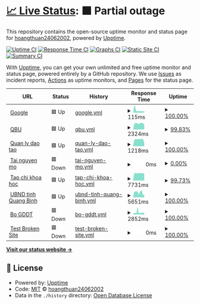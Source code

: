 # [📈 Live Status](https://hoangthuan24062002.github.io/upp): <!--live status--> **🟧 Partial outage**

This repository contains the open-source uptime monitor and status page for [hoangthuan24062002](https://hoangthuan24062002.github.io/upp), powered by [Upptime](https://github.com/upptime/upptime).

[![Uptime CI](https://github.com/hoangthuan24062002/upp/workflows/Uptime%20CI/badge.svg)](https://github.com/hoangthuan24062002/upp/actions?query=workflow%3A%22Uptime+CI%22)
[![Response Time CI](https://github.com/hoangthuan24062002/upp/workflows/Response%20Time%20CI/badge.svg)](https://github.com/hoangthuan24062002/upp/actions?query=workflow%3A%22Response+Time+CI%22)
[![Graphs CI](https://github.com/hoangthuan24062002/upp/workflows/Graphs%20CI/badge.svg)](https://github.com/hoangthuan24062002/upp/actions?query=workflow%3A%22Graphs+CI%22)
[![Static Site CI](https://github.com/hoangthuan24062002/upp/workflows/Static%20Site%20CI/badge.svg)](https://github.com/hoangthuan24062002/upp/actions?query=workflow%3A%22Static+Site+CI%22)
[![Summary CI](https://github.com/hoangthuan24062002/upp/workflows/Summary%20CI/badge.svg)](https://github.com/hoangthuan24062002/upp/actions?query=workflow%3A%22Summary+CI%22)

With [Upptime](https://upptime.js.org), you can get your own unlimited and free uptime monitor and status page, powered entirely by a GitHub repository. We use [Issues](https://github.com/hoangthuan24062002/upp/issues) as incident reports, [Actions](https://github.com/hoangthuan24062002/upp/actions) as uptime monitors, and [Pages](https://hoangthuan24062002.github.io/upp) for the status page.

<!--start: status pages-->
<!-- This summary is generated by Upptime (https://github.com/upptime/upptime) -->
<!-- Do not edit this manually, your changes will be overwritten -->
<!-- prettier-ignore -->
| URL | Status | History | Response Time | Uptime |
| --- | ------ | ------- | ------------- | ------ |
| <img alt="" src="https://icons.duckduckgo.com/ip3/www.google.com.ico" height="13"> [Google](https://www.google.com) | 🟩 Up | [google.yml](https://github.com/hoangthuan24062002/upp/commits/HEAD/history/google.yml) | <details><summary><img alt="Response time graph" src="./graphs/google/response-time-week.png" height="20"> 115ms</summary><br><a href="https://hoangthuan24062002.github.io/upp/history/google"><img alt="Response time 117" src="https://img.shields.io/endpoint?url=https%3A%2F%2Fraw.githubusercontent.com%2Fhoangthuan24062002%2Fupp%2FHEAD%2Fapi%2Fgoogle%2Fresponse-time.json"></a><br><a href="https://hoangthuan24062002.github.io/upp/history/google"><img alt="24-hour response time 90" src="https://img.shields.io/endpoint?url=https%3A%2F%2Fraw.githubusercontent.com%2Fhoangthuan24062002%2Fupp%2FHEAD%2Fapi%2Fgoogle%2Fresponse-time-day.json"></a><br><a href="https://hoangthuan24062002.github.io/upp/history/google"><img alt="7-day response time 115" src="https://img.shields.io/endpoint?url=https%3A%2F%2Fraw.githubusercontent.com%2Fhoangthuan24062002%2Fupp%2FHEAD%2Fapi%2Fgoogle%2Fresponse-time-week.json"></a><br><a href="https://hoangthuan24062002.github.io/upp/history/google"><img alt="30-day response time 117" src="https://img.shields.io/endpoint?url=https%3A%2F%2Fraw.githubusercontent.com%2Fhoangthuan24062002%2Fupp%2FHEAD%2Fapi%2Fgoogle%2Fresponse-time-month.json"></a><br><a href="https://hoangthuan24062002.github.io/upp/history/google"><img alt="1-year response time 117" src="https://img.shields.io/endpoint?url=https%3A%2F%2Fraw.githubusercontent.com%2Fhoangthuan24062002%2Fupp%2FHEAD%2Fapi%2Fgoogle%2Fresponse-time-year.json"></a></details> | <details><summary><a href="https://hoangthuan24062002.github.io/upp/history/google">100.00%</a></summary><a href="https://hoangthuan24062002.github.io/upp/history/google"><img alt="All-time uptime 100.00%" src="https://img.shields.io/endpoint?url=https%3A%2F%2Fraw.githubusercontent.com%2Fhoangthuan24062002%2Fupp%2FHEAD%2Fapi%2Fgoogle%2Fuptime.json"></a><br><a href="https://hoangthuan24062002.github.io/upp/history/google"><img alt="24-hour uptime 100.00%" src="https://img.shields.io/endpoint?url=https%3A%2F%2Fraw.githubusercontent.com%2Fhoangthuan24062002%2Fupp%2FHEAD%2Fapi%2Fgoogle%2Fuptime-day.json"></a><br><a href="https://hoangthuan24062002.github.io/upp/history/google"><img alt="7-day uptime 100.00%" src="https://img.shields.io/endpoint?url=https%3A%2F%2Fraw.githubusercontent.com%2Fhoangthuan24062002%2Fupp%2FHEAD%2Fapi%2Fgoogle%2Fuptime-week.json"></a><br><a href="https://hoangthuan24062002.github.io/upp/history/google"><img alt="30-day uptime 100.00%" src="https://img.shields.io/endpoint?url=https%3A%2F%2Fraw.githubusercontent.com%2Fhoangthuan24062002%2Fupp%2FHEAD%2Fapi%2Fgoogle%2Fuptime-month.json"></a><br><a href="https://hoangthuan24062002.github.io/upp/history/google"><img alt="1-year uptime 100.00%" src="https://img.shields.io/endpoint?url=https%3A%2F%2Fraw.githubusercontent.com%2Fhoangthuan24062002%2Fupp%2FHEAD%2Fapi%2Fgoogle%2Fuptime-year.json"></a></details>
| <img alt="" src="https://icons.duckduckgo.com/ip3/qbu.edu.vn.ico" height="13"> [QBU](https://qbu.edu.vn) | 🟩 Up | [qbu.yml](https://github.com/hoangthuan24062002/upp/commits/HEAD/history/qbu.yml) | <details><summary><img alt="Response time graph" src="./graphs/qbu/response-time-week.png" height="20"> 2324ms</summary><br><a href="https://hoangthuan24062002.github.io/upp/history/qbu"><img alt="Response time 2915" src="https://img.shields.io/endpoint?url=https%3A%2F%2Fraw.githubusercontent.com%2Fhoangthuan24062002%2Fupp%2FHEAD%2Fapi%2Fqbu%2Fresponse-time.json"></a><br><a href="https://hoangthuan24062002.github.io/upp/history/qbu"><img alt="24-hour response time 1639" src="https://img.shields.io/endpoint?url=https%3A%2F%2Fraw.githubusercontent.com%2Fhoangthuan24062002%2Fupp%2FHEAD%2Fapi%2Fqbu%2Fresponse-time-day.json"></a><br><a href="https://hoangthuan24062002.github.io/upp/history/qbu"><img alt="7-day response time 2324" src="https://img.shields.io/endpoint?url=https%3A%2F%2Fraw.githubusercontent.com%2Fhoangthuan24062002%2Fupp%2FHEAD%2Fapi%2Fqbu%2Fresponse-time-week.json"></a><br><a href="https://hoangthuan24062002.github.io/upp/history/qbu"><img alt="30-day response time 2915" src="https://img.shields.io/endpoint?url=https%3A%2F%2Fraw.githubusercontent.com%2Fhoangthuan24062002%2Fupp%2FHEAD%2Fapi%2Fqbu%2Fresponse-time-month.json"></a><br><a href="https://hoangthuan24062002.github.io/upp/history/qbu"><img alt="1-year response time 2915" src="https://img.shields.io/endpoint?url=https%3A%2F%2Fraw.githubusercontent.com%2Fhoangthuan24062002%2Fupp%2FHEAD%2Fapi%2Fqbu%2Fresponse-time-year.json"></a></details> | <details><summary><a href="https://hoangthuan24062002.github.io/upp/history/qbu">99.83%</a></summary><a href="https://hoangthuan24062002.github.io/upp/history/qbu"><img alt="All-time uptime 99.96%" src="https://img.shields.io/endpoint?url=https%3A%2F%2Fraw.githubusercontent.com%2Fhoangthuan24062002%2Fupp%2FHEAD%2Fapi%2Fqbu%2Fuptime.json"></a><br><a href="https://hoangthuan24062002.github.io/upp/history/qbu"><img alt="24-hour uptime 100.00%" src="https://img.shields.io/endpoint?url=https%3A%2F%2Fraw.githubusercontent.com%2Fhoangthuan24062002%2Fupp%2FHEAD%2Fapi%2Fqbu%2Fuptime-day.json"></a><br><a href="https://hoangthuan24062002.github.io/upp/history/qbu"><img alt="7-day uptime 99.83%" src="https://img.shields.io/endpoint?url=https%3A%2F%2Fraw.githubusercontent.com%2Fhoangthuan24062002%2Fupp%2FHEAD%2Fapi%2Fqbu%2Fuptime-week.json"></a><br><a href="https://hoangthuan24062002.github.io/upp/history/qbu"><img alt="30-day uptime 99.96%" src="https://img.shields.io/endpoint?url=https%3A%2F%2Fraw.githubusercontent.com%2Fhoangthuan24062002%2Fupp%2FHEAD%2Fapi%2Fqbu%2Fuptime-month.json"></a><br><a href="https://hoangthuan24062002.github.io/upp/history/qbu"><img alt="1-year uptime 99.96%" src="https://img.shields.io/endpoint?url=https%3A%2F%2Fraw.githubusercontent.com%2Fhoangthuan24062002%2Fupp%2FHEAD%2Fapi%2Fqbu%2Fuptime-year.json"></a></details>
| <img alt="" src="https://icons.duckduckgo.com/ip3/daotao.quangbinhuni.edu.vn.ico" height="13"> [Quan ly dao tao](http://daotao.quangbinhuni.edu.vn) | 🟩 Up | [quan-ly-dao-tao.yml](https://github.com/hoangthuan24062002/upp/commits/HEAD/history/quan-ly-dao-tao.yml) | <details><summary><img alt="Response time graph" src="./graphs/quan-ly-dao-tao/response-time-week.png" height="20"> 1218ms</summary><br><a href="https://hoangthuan24062002.github.io/upp/history/quan-ly-dao-tao"><img alt="Response time 1199" src="https://img.shields.io/endpoint?url=https%3A%2F%2Fraw.githubusercontent.com%2Fhoangthuan24062002%2Fupp%2FHEAD%2Fapi%2Fquan-ly-dao-tao%2Fresponse-time.json"></a><br><a href="https://hoangthuan24062002.github.io/upp/history/quan-ly-dao-tao"><img alt="24-hour response time 657" src="https://img.shields.io/endpoint?url=https%3A%2F%2Fraw.githubusercontent.com%2Fhoangthuan24062002%2Fupp%2FHEAD%2Fapi%2Fquan-ly-dao-tao%2Fresponse-time-day.json"></a><br><a href="https://hoangthuan24062002.github.io/upp/history/quan-ly-dao-tao"><img alt="7-day response time 1218" src="https://img.shields.io/endpoint?url=https%3A%2F%2Fraw.githubusercontent.com%2Fhoangthuan24062002%2Fupp%2FHEAD%2Fapi%2Fquan-ly-dao-tao%2Fresponse-time-week.json"></a><br><a href="https://hoangthuan24062002.github.io/upp/history/quan-ly-dao-tao"><img alt="30-day response time 1199" src="https://img.shields.io/endpoint?url=https%3A%2F%2Fraw.githubusercontent.com%2Fhoangthuan24062002%2Fupp%2FHEAD%2Fapi%2Fquan-ly-dao-tao%2Fresponse-time-month.json"></a><br><a href="https://hoangthuan24062002.github.io/upp/history/quan-ly-dao-tao"><img alt="1-year response time 1199" src="https://img.shields.io/endpoint?url=https%3A%2F%2Fraw.githubusercontent.com%2Fhoangthuan24062002%2Fupp%2FHEAD%2Fapi%2Fquan-ly-dao-tao%2Fresponse-time-year.json"></a></details> | <details><summary><a href="https://hoangthuan24062002.github.io/upp/history/quan-ly-dao-tao">100.00%</a></summary><a href="https://hoangthuan24062002.github.io/upp/history/quan-ly-dao-tao"><img alt="All-time uptime 100.00%" src="https://img.shields.io/endpoint?url=https%3A%2F%2Fraw.githubusercontent.com%2Fhoangthuan24062002%2Fupp%2FHEAD%2Fapi%2Fquan-ly-dao-tao%2Fuptime.json"></a><br><a href="https://hoangthuan24062002.github.io/upp/history/quan-ly-dao-tao"><img alt="24-hour uptime 100.00%" src="https://img.shields.io/endpoint?url=https%3A%2F%2Fraw.githubusercontent.com%2Fhoangthuan24062002%2Fupp%2FHEAD%2Fapi%2Fquan-ly-dao-tao%2Fuptime-day.json"></a><br><a href="https://hoangthuan24062002.github.io/upp/history/quan-ly-dao-tao"><img alt="7-day uptime 100.00%" src="https://img.shields.io/endpoint?url=https%3A%2F%2Fraw.githubusercontent.com%2Fhoangthuan24062002%2Fupp%2FHEAD%2Fapi%2Fquan-ly-dao-tao%2Fuptime-week.json"></a><br><a href="https://hoangthuan24062002.github.io/upp/history/quan-ly-dao-tao"><img alt="30-day uptime 100.00%" src="https://img.shields.io/endpoint?url=https%3A%2F%2Fraw.githubusercontent.com%2Fhoangthuan24062002%2Fupp%2FHEAD%2Fapi%2Fquan-ly-dao-tao%2Fuptime-month.json"></a><br><a href="https://hoangthuan24062002.github.io/upp/history/quan-ly-dao-tao"><img alt="1-year uptime 100.00%" src="https://img.shields.io/endpoint?url=https%3A%2F%2Fraw.githubusercontent.com%2Fhoangthuan24062002%2Fupp%2FHEAD%2Fapi%2Fquan-ly-dao-tao%2Fuptime-year.json"></a></details>
| <img alt="" src="https://icons.duckduckgo.com/ip3/lrc.quangbinhuni.edu.vn.ico" height="13"> [Tai nguyen mo](http://lrc.quangbinhuni.edu.vn:8383/dspace) | 🟥 Down | [tai-nguyen-mo.yml](https://github.com/hoangthuan24062002/upp/commits/HEAD/history/tai-nguyen-mo.yml) | <details><summary><img alt="Response time graph" src="./graphs/tai-nguyen-mo/response-time-week.png" height="20"> 0ms</summary><br><a href="https://hoangthuan24062002.github.io/upp/history/tai-nguyen-mo"><img alt="Response time 0" src="https://img.shields.io/endpoint?url=https%3A%2F%2Fraw.githubusercontent.com%2Fhoangthuan24062002%2Fupp%2FHEAD%2Fapi%2Ftai-nguyen-mo%2Fresponse-time.json"></a><br><a href="https://hoangthuan24062002.github.io/upp/history/tai-nguyen-mo"><img alt="24-hour response time 0" src="https://img.shields.io/endpoint?url=https%3A%2F%2Fraw.githubusercontent.com%2Fhoangthuan24062002%2Fupp%2FHEAD%2Fapi%2Ftai-nguyen-mo%2Fresponse-time-day.json"></a><br><a href="https://hoangthuan24062002.github.io/upp/history/tai-nguyen-mo"><img alt="7-day response time 0" src="https://img.shields.io/endpoint?url=https%3A%2F%2Fraw.githubusercontent.com%2Fhoangthuan24062002%2Fupp%2FHEAD%2Fapi%2Ftai-nguyen-mo%2Fresponse-time-week.json"></a><br><a href="https://hoangthuan24062002.github.io/upp/history/tai-nguyen-mo"><img alt="30-day response time 0" src="https://img.shields.io/endpoint?url=https%3A%2F%2Fraw.githubusercontent.com%2Fhoangthuan24062002%2Fupp%2FHEAD%2Fapi%2Ftai-nguyen-mo%2Fresponse-time-month.json"></a><br><a href="https://hoangthuan24062002.github.io/upp/history/tai-nguyen-mo"><img alt="1-year response time 0" src="https://img.shields.io/endpoint?url=https%3A%2F%2Fraw.githubusercontent.com%2Fhoangthuan24062002%2Fupp%2FHEAD%2Fapi%2Ftai-nguyen-mo%2Fresponse-time-year.json"></a></details> | <details><summary><a href="https://hoangthuan24062002.github.io/upp/history/tai-nguyen-mo">0.00%</a></summary><a href="https://hoangthuan24062002.github.io/upp/history/tai-nguyen-mo"><img alt="All-time uptime 0.00%" src="https://img.shields.io/endpoint?url=https%3A%2F%2Fraw.githubusercontent.com%2Fhoangthuan24062002%2Fupp%2FHEAD%2Fapi%2Ftai-nguyen-mo%2Fuptime.json"></a><br><a href="https://hoangthuan24062002.github.io/upp/history/tai-nguyen-mo"><img alt="24-hour uptime 0.00%" src="https://img.shields.io/endpoint?url=https%3A%2F%2Fraw.githubusercontent.com%2Fhoangthuan24062002%2Fupp%2FHEAD%2Fapi%2Ftai-nguyen-mo%2Fuptime-day.json"></a><br><a href="https://hoangthuan24062002.github.io/upp/history/tai-nguyen-mo"><img alt="7-day uptime 0.00%" src="https://img.shields.io/endpoint?url=https%3A%2F%2Fraw.githubusercontent.com%2Fhoangthuan24062002%2Fupp%2FHEAD%2Fapi%2Ftai-nguyen-mo%2Fuptime-week.json"></a><br><a href="https://hoangthuan24062002.github.io/upp/history/tai-nguyen-mo"><img alt="30-day uptime 0.00%" src="https://img.shields.io/endpoint?url=https%3A%2F%2Fraw.githubusercontent.com%2Fhoangthuan24062002%2Fupp%2FHEAD%2Fapi%2Ftai-nguyen-mo%2Fuptime-month.json"></a><br><a href="https://hoangthuan24062002.github.io/upp/history/tai-nguyen-mo"><img alt="1-year uptime 0.00%" src="https://img.shields.io/endpoint?url=https%3A%2F%2Fraw.githubusercontent.com%2Fhoangthuan24062002%2Fupp%2FHEAD%2Fapi%2Ftai-nguyen-mo%2Fuptime-year.json"></a></details>
| <img alt="" src="https://icons.duckduckgo.com/ip3/tckh.qbu.edu.vn.ico" height="13"> [Tap chi khoa hoc](http://tckh.qbu.edu.vn/index.php/tckh) | 🟩 Up | [tap-chi-khoa-hoc.yml](https://github.com/hoangthuan24062002/upp/commits/HEAD/history/tap-chi-khoa-hoc.yml) | <details><summary><img alt="Response time graph" src="./graphs/tap-chi-khoa-hoc/response-time-week.png" height="20"> 7731ms</summary><br><a href="https://hoangthuan24062002.github.io/upp/history/tap-chi-khoa-hoc"><img alt="Response time 9273" src="https://img.shields.io/endpoint?url=https%3A%2F%2Fraw.githubusercontent.com%2Fhoangthuan24062002%2Fupp%2FHEAD%2Fapi%2Ftap-chi-khoa-hoc%2Fresponse-time.json"></a><br><a href="https://hoangthuan24062002.github.io/upp/history/tap-chi-khoa-hoc"><img alt="24-hour response time 6906" src="https://img.shields.io/endpoint?url=https%3A%2F%2Fraw.githubusercontent.com%2Fhoangthuan24062002%2Fupp%2FHEAD%2Fapi%2Ftap-chi-khoa-hoc%2Fresponse-time-day.json"></a><br><a href="https://hoangthuan24062002.github.io/upp/history/tap-chi-khoa-hoc"><img alt="7-day response time 7731" src="https://img.shields.io/endpoint?url=https%3A%2F%2Fraw.githubusercontent.com%2Fhoangthuan24062002%2Fupp%2FHEAD%2Fapi%2Ftap-chi-khoa-hoc%2Fresponse-time-week.json"></a><br><a href="https://hoangthuan24062002.github.io/upp/history/tap-chi-khoa-hoc"><img alt="30-day response time 9273" src="https://img.shields.io/endpoint?url=https%3A%2F%2Fraw.githubusercontent.com%2Fhoangthuan24062002%2Fupp%2FHEAD%2Fapi%2Ftap-chi-khoa-hoc%2Fresponse-time-month.json"></a><br><a href="https://hoangthuan24062002.github.io/upp/history/tap-chi-khoa-hoc"><img alt="1-year response time 9273" src="https://img.shields.io/endpoint?url=https%3A%2F%2Fraw.githubusercontent.com%2Fhoangthuan24062002%2Fupp%2FHEAD%2Fapi%2Ftap-chi-khoa-hoc%2Fresponse-time-year.json"></a></details> | <details><summary><a href="https://hoangthuan24062002.github.io/upp/history/tap-chi-khoa-hoc">99.73%</a></summary><a href="https://hoangthuan24062002.github.io/upp/history/tap-chi-khoa-hoc"><img alt="All-time uptime 99.91%" src="https://img.shields.io/endpoint?url=https%3A%2F%2Fraw.githubusercontent.com%2Fhoangthuan24062002%2Fupp%2FHEAD%2Fapi%2Ftap-chi-khoa-hoc%2Fuptime.json"></a><br><a href="https://hoangthuan24062002.github.io/upp/history/tap-chi-khoa-hoc"><img alt="24-hour uptime 100.00%" src="https://img.shields.io/endpoint?url=https%3A%2F%2Fraw.githubusercontent.com%2Fhoangthuan24062002%2Fupp%2FHEAD%2Fapi%2Ftap-chi-khoa-hoc%2Fuptime-day.json"></a><br><a href="https://hoangthuan24062002.github.io/upp/history/tap-chi-khoa-hoc"><img alt="7-day uptime 99.73%" src="https://img.shields.io/endpoint?url=https%3A%2F%2Fraw.githubusercontent.com%2Fhoangthuan24062002%2Fupp%2FHEAD%2Fapi%2Ftap-chi-khoa-hoc%2Fuptime-week.json"></a><br><a href="https://hoangthuan24062002.github.io/upp/history/tap-chi-khoa-hoc"><img alt="30-day uptime 99.91%" src="https://img.shields.io/endpoint?url=https%3A%2F%2Fraw.githubusercontent.com%2Fhoangthuan24062002%2Fupp%2FHEAD%2Fapi%2Ftap-chi-khoa-hoc%2Fuptime-month.json"></a><br><a href="https://hoangthuan24062002.github.io/upp/history/tap-chi-khoa-hoc"><img alt="1-year uptime 99.91%" src="https://img.shields.io/endpoint?url=https%3A%2F%2Fraw.githubusercontent.com%2Fhoangthuan24062002%2Fupp%2FHEAD%2Fapi%2Ftap-chi-khoa-hoc%2Fuptime-year.json"></a></details>
| <img alt="" src="https://icons.duckduckgo.com/ip3/quangbinh.gov.vn.ico" height="13"> [UBND tinh Quang Binh](https://quangbinh.gov.vn) | 🟩 Up | [ubnd-tinh-quang-binh.yml](https://github.com/hoangthuan24062002/upp/commits/HEAD/history/ubnd-tinh-quang-binh.yml) | <details><summary><img alt="Response time graph" src="./graphs/ubnd-tinh-quang-binh/response-time-week.png" height="20"> 5651ms</summary><br><a href="https://hoangthuan24062002.github.io/upp/history/ubnd-tinh-quang-binh"><img alt="Response time 20647" src="https://img.shields.io/endpoint?url=https%3A%2F%2Fraw.githubusercontent.com%2Fhoangthuan24062002%2Fupp%2FHEAD%2Fapi%2Fubnd-tinh-quang-binh%2Fresponse-time.json"></a><br><a href="https://hoangthuan24062002.github.io/upp/history/ubnd-tinh-quang-binh"><img alt="24-hour response time 2837" src="https://img.shields.io/endpoint?url=https%3A%2F%2Fraw.githubusercontent.com%2Fhoangthuan24062002%2Fupp%2FHEAD%2Fapi%2Fubnd-tinh-quang-binh%2Fresponse-time-day.json"></a><br><a href="https://hoangthuan24062002.github.io/upp/history/ubnd-tinh-quang-binh"><img alt="7-day response time 5651" src="https://img.shields.io/endpoint?url=https%3A%2F%2Fraw.githubusercontent.com%2Fhoangthuan24062002%2Fupp%2FHEAD%2Fapi%2Fubnd-tinh-quang-binh%2Fresponse-time-week.json"></a><br><a href="https://hoangthuan24062002.github.io/upp/history/ubnd-tinh-quang-binh"><img alt="30-day response time 20647" src="https://img.shields.io/endpoint?url=https%3A%2F%2Fraw.githubusercontent.com%2Fhoangthuan24062002%2Fupp%2FHEAD%2Fapi%2Fubnd-tinh-quang-binh%2Fresponse-time-month.json"></a><br><a href="https://hoangthuan24062002.github.io/upp/history/ubnd-tinh-quang-binh"><img alt="1-year response time 20647" src="https://img.shields.io/endpoint?url=https%3A%2F%2Fraw.githubusercontent.com%2Fhoangthuan24062002%2Fupp%2FHEAD%2Fapi%2Fubnd-tinh-quang-binh%2Fresponse-time-year.json"></a></details> | <details><summary><a href="https://hoangthuan24062002.github.io/upp/history/ubnd-tinh-quang-binh">100.00%</a></summary><a href="https://hoangthuan24062002.github.io/upp/history/ubnd-tinh-quang-binh"><img alt="All-time uptime 94.35%" src="https://img.shields.io/endpoint?url=https%3A%2F%2Fraw.githubusercontent.com%2Fhoangthuan24062002%2Fupp%2FHEAD%2Fapi%2Fubnd-tinh-quang-binh%2Fuptime.json"></a><br><a href="https://hoangthuan24062002.github.io/upp/history/ubnd-tinh-quang-binh"><img alt="24-hour uptime 100.00%" src="https://img.shields.io/endpoint?url=https%3A%2F%2Fraw.githubusercontent.com%2Fhoangthuan24062002%2Fupp%2FHEAD%2Fapi%2Fubnd-tinh-quang-binh%2Fuptime-day.json"></a><br><a href="https://hoangthuan24062002.github.io/upp/history/ubnd-tinh-quang-binh"><img alt="7-day uptime 100.00%" src="https://img.shields.io/endpoint?url=https%3A%2F%2Fraw.githubusercontent.com%2Fhoangthuan24062002%2Fupp%2FHEAD%2Fapi%2Fubnd-tinh-quang-binh%2Fuptime-week.json"></a><br><a href="https://hoangthuan24062002.github.io/upp/history/ubnd-tinh-quang-binh"><img alt="30-day uptime 94.35%" src="https://img.shields.io/endpoint?url=https%3A%2F%2Fraw.githubusercontent.com%2Fhoangthuan24062002%2Fupp%2FHEAD%2Fapi%2Fubnd-tinh-quang-binh%2Fuptime-month.json"></a><br><a href="https://hoangthuan24062002.github.io/upp/history/ubnd-tinh-quang-binh"><img alt="1-year uptime 94.35%" src="https://img.shields.io/endpoint?url=https%3A%2F%2Fraw.githubusercontent.com%2Fhoangthuan24062002%2Fupp%2FHEAD%2Fapi%2Fubnd-tinh-quang-binh%2Fuptime-year.json"></a></details>
| <img alt="" src="https://icons.duckduckgo.com/ip3/moet.gov.vn.ico" height="13"> [Bo GDDT](https://moet.gov.vn/Pages/home.aspx) | 🟥 Down | [bo-gddt.yml](https://github.com/hoangthuan24062002/upp/commits/HEAD/history/bo-gddt.yml) | <details><summary><img alt="Response time graph" src="./graphs/bo-gddt/response-time-week.png" height="20"> 2852ms</summary><br><a href="https://hoangthuan24062002.github.io/upp/history/bo-gddt"><img alt="Response time 2821" src="https://img.shields.io/endpoint?url=https%3A%2F%2Fraw.githubusercontent.com%2Fhoangthuan24062002%2Fupp%2FHEAD%2Fapi%2Fbo-gddt%2Fresponse-time.json"></a><br><a href="https://hoangthuan24062002.github.io/upp/history/bo-gddt"><img alt="24-hour response time 1870" src="https://img.shields.io/endpoint?url=https%3A%2F%2Fraw.githubusercontent.com%2Fhoangthuan24062002%2Fupp%2FHEAD%2Fapi%2Fbo-gddt%2Fresponse-time-day.json"></a><br><a href="https://hoangthuan24062002.github.io/upp/history/bo-gddt"><img alt="7-day response time 2852" src="https://img.shields.io/endpoint?url=https%3A%2F%2Fraw.githubusercontent.com%2Fhoangthuan24062002%2Fupp%2FHEAD%2Fapi%2Fbo-gddt%2Fresponse-time-week.json"></a><br><a href="https://hoangthuan24062002.github.io/upp/history/bo-gddt"><img alt="30-day response time 2821" src="https://img.shields.io/endpoint?url=https%3A%2F%2Fraw.githubusercontent.com%2Fhoangthuan24062002%2Fupp%2FHEAD%2Fapi%2Fbo-gddt%2Fresponse-time-month.json"></a><br><a href="https://hoangthuan24062002.github.io/upp/history/bo-gddt"><img alt="1-year response time 2821" src="https://img.shields.io/endpoint?url=https%3A%2F%2Fraw.githubusercontent.com%2Fhoangthuan24062002%2Fupp%2FHEAD%2Fapi%2Fbo-gddt%2Fresponse-time-year.json"></a></details> | <details><summary><a href="https://hoangthuan24062002.github.io/upp/history/bo-gddt">100.00%</a></summary><a href="https://hoangthuan24062002.github.io/upp/history/bo-gddt"><img alt="All-time uptime 33.72%" src="https://img.shields.io/endpoint?url=https%3A%2F%2Fraw.githubusercontent.com%2Fhoangthuan24062002%2Fupp%2FHEAD%2Fapi%2Fbo-gddt%2Fuptime.json"></a><br><a href="https://hoangthuan24062002.github.io/upp/history/bo-gddt"><img alt="24-hour uptime 99.99%" src="https://img.shields.io/endpoint?url=https%3A%2F%2Fraw.githubusercontent.com%2Fhoangthuan24062002%2Fupp%2FHEAD%2Fapi%2Fbo-gddt%2Fuptime-day.json"></a><br><a href="https://hoangthuan24062002.github.io/upp/history/bo-gddt"><img alt="7-day uptime 100.00%" src="https://img.shields.io/endpoint?url=https%3A%2F%2Fraw.githubusercontent.com%2Fhoangthuan24062002%2Fupp%2FHEAD%2Fapi%2Fbo-gddt%2Fuptime-week.json"></a><br><a href="https://hoangthuan24062002.github.io/upp/history/bo-gddt"><img alt="30-day uptime 33.72%" src="https://img.shields.io/endpoint?url=https%3A%2F%2Fraw.githubusercontent.com%2Fhoangthuan24062002%2Fupp%2FHEAD%2Fapi%2Fbo-gddt%2Fuptime-month.json"></a><br><a href="https://hoangthuan24062002.github.io/upp/history/bo-gddt"><img alt="1-year uptime 33.72%" src="https://img.shields.io/endpoint?url=https%3A%2F%2Fraw.githubusercontent.com%2Fhoangthuan24062002%2Fupp%2FHEAD%2Fapi%2Fbo-gddt%2Fuptime-year.json"></a></details>
| <img alt="" src="https://icons.duckduckgo.com/ip3/thissitedoesnotexist.koj.co.ico" height="13"> [Test Broken Site](https://thissitedoesnotexist.koj.co) | 🟥 Down | [test-broken-site.yml](https://github.com/hoangthuan24062002/upp/commits/HEAD/history/test-broken-site.yml) | <details><summary><img alt="Response time graph" src="./graphs/test-broken-site/response-time-week.png" height="20"> 0ms</summary><br><a href="https://hoangthuan24062002.github.io/upp/history/test-broken-site"><img alt="Response time 0" src="https://img.shields.io/endpoint?url=https%3A%2F%2Fraw.githubusercontent.com%2Fhoangthuan24062002%2Fupp%2FHEAD%2Fapi%2Ftest-broken-site%2Fresponse-time.json"></a><br><a href="https://hoangthuan24062002.github.io/upp/history/test-broken-site"><img alt="24-hour response time 0" src="https://img.shields.io/endpoint?url=https%3A%2F%2Fraw.githubusercontent.com%2Fhoangthuan24062002%2Fupp%2FHEAD%2Fapi%2Ftest-broken-site%2Fresponse-time-day.json"></a><br><a href="https://hoangthuan24062002.github.io/upp/history/test-broken-site"><img alt="7-day response time 0" src="https://img.shields.io/endpoint?url=https%3A%2F%2Fraw.githubusercontent.com%2Fhoangthuan24062002%2Fupp%2FHEAD%2Fapi%2Ftest-broken-site%2Fresponse-time-week.json"></a><br><a href="https://hoangthuan24062002.github.io/upp/history/test-broken-site"><img alt="30-day response time 0" src="https://img.shields.io/endpoint?url=https%3A%2F%2Fraw.githubusercontent.com%2Fhoangthuan24062002%2Fupp%2FHEAD%2Fapi%2Ftest-broken-site%2Fresponse-time-month.json"></a><br><a href="https://hoangthuan24062002.github.io/upp/history/test-broken-site"><img alt="1-year response time 0" src="https://img.shields.io/endpoint?url=https%3A%2F%2Fraw.githubusercontent.com%2Fhoangthuan24062002%2Fupp%2FHEAD%2Fapi%2Ftest-broken-site%2Fresponse-time-year.json"></a></details> | <details><summary><a href="https://hoangthuan24062002.github.io/upp/history/test-broken-site">100.00%</a></summary><a href="https://hoangthuan24062002.github.io/upp/history/test-broken-site"><img alt="All-time uptime 100.00%" src="https://img.shields.io/endpoint?url=https%3A%2F%2Fraw.githubusercontent.com%2Fhoangthuan24062002%2Fupp%2FHEAD%2Fapi%2Ftest-broken-site%2Fuptime.json"></a><br><a href="https://hoangthuan24062002.github.io/upp/history/test-broken-site"><img alt="24-hour uptime 100.00%" src="https://img.shields.io/endpoint?url=https%3A%2F%2Fraw.githubusercontent.com%2Fhoangthuan24062002%2Fupp%2FHEAD%2Fapi%2Ftest-broken-site%2Fuptime-day.json"></a><br><a href="https://hoangthuan24062002.github.io/upp/history/test-broken-site"><img alt="7-day uptime 100.00%" src="https://img.shields.io/endpoint?url=https%3A%2F%2Fraw.githubusercontent.com%2Fhoangthuan24062002%2Fupp%2FHEAD%2Fapi%2Ftest-broken-site%2Fuptime-week.json"></a><br><a href="https://hoangthuan24062002.github.io/upp/history/test-broken-site"><img alt="30-day uptime 100.00%" src="https://img.shields.io/endpoint?url=https%3A%2F%2Fraw.githubusercontent.com%2Fhoangthuan24062002%2Fupp%2FHEAD%2Fapi%2Ftest-broken-site%2Fuptime-month.json"></a><br><a href="https://hoangthuan24062002.github.io/upp/history/test-broken-site"><img alt="1-year uptime 100.00%" src="https://img.shields.io/endpoint?url=https%3A%2F%2Fraw.githubusercontent.com%2Fhoangthuan24062002%2Fupp%2FHEAD%2Fapi%2Ftest-broken-site%2Fuptime-year.json"></a></details>

<!--end: status pages-->

[**Visit our status website →**](https://hoangthuan24062002.github.io/upp)

## 📄 License

- Powered by: [Upptime](https://github.com/upptime/upptime)
- Code: [MIT](./LICENSE) © [hoangthuan24062002](https://hoangthuan24062002.github.io/upp)
- Data in the `./history` directory: [Open Database License](https://opendatacommons.org/licenses/odbl/1-0/)
